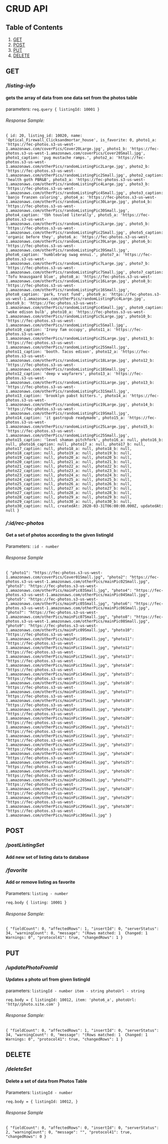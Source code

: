 # CRUD API

## Table of Contents

1. [GET](#GET)
1. [POST](#POST)
1. [PUT](#PUT)
1. [DELETE](#DELETE)




## GET
### */listing-info*
#### gets the array of data from one data set from the photos table

parameters:
`req.query {
 listingId: 10001
}`

###### Response Sample:
`{
    id: 20,
    listing_id: 10020,
    name: 'Optical_Firewall_Clicksandmortar_house',
    is_favorite: 0,
    photo1_a: 'https://fec-photos.s3-us-west-1.amazonaws.com/coverPics/Cover20Large.jpg',
    photo1_b: 'https://fec-photos.s3-us-west-1.amazonaws.com/coverPics/Cover20Small.jpg',
    photo1_caption: 'pug mustache ramps.',
    photo2_a: 'https://fec-photos.s3-us-west-1.amazonaws.com/otherPics/randomListingPic2Large.jpg',
    photo2_b: 'https://fec-photos.s3-us-west-1.amazonaws.com/otherPics/randomListingPic2Small.jpg',
    photo2_caption: 'health goth PBR&B',
    photo3_a: 'https://fec-photos.s3-us-west-1.amazonaws.com/otherPics/randomListingPic4Large.jpg',
    photo3_b: 'https://fec-photos.s3-us-west-1.amazonaws.com/otherPics/randomListingPic4Small.jpg',
    photo3_caption: 'banjo franzen coloring',
    photo4_a: 'https://fec-photos.s3-us-west-1.amazonaws.com/otherPics/randomListingPic30Large.jpg',
    photo4_b: 'https://fec-photos.s3-us-west-1.amazonaws.com/otherPics/randomListingPic30Small.jpg',
    photo4_caption: 'tbh tousled literally',
    photo5_a: 'https://fec-photos.s3-us-west-1.amazonaws.com/otherPics/randomListingPic2Large.jpg',
    photo5_b: 'https://fec-photos.s3-us-west-1.amazonaws.com/otherPics/randomListingPic2Small.jpg',
    photo5_caption: 'organic before they',
    photo6_a: 'https://fec-photos.s3-us-west-1.amazonaws.com/otherPics/randomListingPic39Large.jpg',
    photo6_b: 'https://fec-photos.s3-us-west-1.amazonaws.com/otherPics/randomListingPic39Small.jpg',
    photo6_caption: 'humblebrag swag ennui.',
    photo7_a: 'https://fec-photos.s3-us-west-1.amazonaws.com/otherPics/randomListingPic7Large.jpg',
    photo7_b: 'https://fec-photos.s3-us-west-1.amazonaws.com/otherPics/randomListingPic7Small.jpg',
    photo7_caption: 'Tofu knausgaard blue',
    photo8_a: 'https://fec-photos.s3-us-west-1.amazonaws.com/otherPics/randomListingPic16Large.jpg',
    photo8_b: 'https://fec-photos.s3-us-west-1.amazonaws.com/otherPics/randomListingPic16Small.jpg',
    photo8_caption: 'park, trust fund',
    photo9_a: 'https://fec-photos.s3-us-west-1.amazonaws.com/otherPics/randomListingPic4Large.jpg',
    photo9_b: 'https://fec-photos.s3-us-west-1.amazonaws.com/otherPics/randomListingPic4Small.jpg',
    photo9_caption: 'woke edison bulb',
    photo10_a: 'https://fec-photos.s3-us-west-1.amazonaws.com/otherPics/randomListingPic5Large.jpg',
    photo10_b: 'https://fec-photos.s3-us-west-1.amazonaws.com/otherPics/randomListingPic5Small.jpg',
    photo10_caption: 'Irony fam occupy',
    photo11_a: 'https://fec-photos.s3-us-west-1.amazonaws.com/otherPics/randomListingPic25Large.jpg',
    photo11_b: 'https://fec-photos.s3-us-west-1.amazonaws.com/otherPics/randomListingPic25Small.jpg',
    photo11_caption: 'booth. Tacos edison',
    photo12_a: 'https://fec-photos.s3-us-west-1.amazonaws.com/otherPics/randomListingPic18Large.jpg',
    photo12_b: 'https://fec-photos.s3-us-west-1.amazonaws.com/otherPics/randomListingPic18Small.jpg',
    photo12_caption: 'deep v wayfarers',
    photo13_a: 'https://fec-photos.s3-us-west-1.amazonaws.com/otherPics/randomListingPic31Large.jpg',
    photo13_b: 'https://fec-photos.s3-us-west-1.amazonaws.com/otherPics/randomListingPic31Small.jpg',
    photo13_caption: 'brooklyn pabst bitters.',
    photo14_a: 'https://fec-photos.s3-us-west-1.amazonaws.com/otherPics/randomListingPic19Large.jpg',
    photo14_b: 'https://fec-photos.s3-us-west-1.amazonaws.com/otherPics/randomListingPic19Small.jpg',
    photo14_caption: 'it gastropub readymade',
    photo15_a: 'https://fec-photos.s3-us-west-1.amazonaws.com/otherPics/randomListingPic25Large.jpg',
    photo15_b: 'https://fec-photos.s3-us-west-1.amazonaws.com/otherPics/randomListingPic25Small.jpg',
    photo15_caption: 'level shaman pitchfork',
    photo16_a: null,
    photo16_b: null,
    photo16_caption: null,
    photo17_a: null,
    photo17_b: null,
    photo17_caption: null,
    photo18_a: null,
    photo18_b: null,
    photo18_caption: null,
    photo19_a: null,
    photo19_b: null,
    photo19_caption: null,
    photo20_a: null,
    photo20_b: null,
    photo20_caption: null,
    photo21_a: null,
    photo21_b: null,
    photo21_caption: null,
    photo22_a: null,
    photo22_b: null,
    photo22_caption: null,
    photo23_a: null,
    photo23_b: null,
    photo23_caption: null,
    photo24_a: null,
    photo24_b: null,
    photo24_caption: null,
    photo25_a: null,
    photo25_b: null,
    photo25_caption: null,
    photo26_a: null,
    photo26_b: null,
    photo26_caption: null,
    photo27_a: null,
    photo27_b: null,
    photo27_caption: null,
    photo28_a: null,
    photo28_b: null,
    photo28_caption: null,
    photo29_a: null,
    photo29_b: null,
    photo29_caption: null,
    photo30_a: null,
    photo30_b: null,
    photo30_caption: null,
    createdAt: 2020-03-31T06:00:00.000Z,
    updatedAt: null
  }`

### */:id/rec-photos*
#### Get a set of photos according to the given listingId
Parameters:
`:id - number`

###### Response Sample
 `{
    "photo1": "https://fec-photos.s3-us-west-1.amazonaws.com/coverPics/Cover01Small.jpg",
    "photo2": "https://fec-photos.s3-us-west-1.amazonaws.com/otherPics/mainPic02Small.jpg",
    "photo3": "https://fec-photos.s3-us-west-1.amazonaws.com/otherPics/mainPic03Small.jpg",
    "photo4": "https://fec-photos.s3-us-west-1.amazonaws.com/otherPics/mainPic04Small.jpg",
    "photo5": "https://fec-photos.s3-us-west-1.amazonaws.com/otherPics/mainPic05Small.jpg",
    "photo6": "https://fec-photos.s3-us-west-1.amazonaws.com/otherPics/mainPic06Small.jpg",
    "photo7": "https://fec-photos.s3-us-west-1.amazonaws.com/otherPics/mainPic07Small.jpg",
    "photo8": "https://fec-photos.s3-us-west-1.amazonaws.com/otherPics/mainPic08Small.jpg",
    "photo9": "https://fec-photos.s3-us-west-1.amazonaws.com/otherPics/mainPic09Small.jpg",
    "photo10": "https://fec-photos.s3-us-west-1.amazonaws.com/otherPics/mainPic10Small.jpg",
    "photo11": "https://fec-photos.s3-us-west-1.amazonaws.com/otherPics/mainPic11Small.jpg",
    "photo12": "https://fec-photos.s3-us-west-1.amazonaws.com/otherPics/mainPic12Small.jpg",
    "photo13": "https://fec-photos.s3-us-west-1.amazonaws.com/otherPics/mainPic13Small.jpg",
    "photo14": "https://fec-photos.s3-us-west-1.amazonaws.com/otherPics/mainPic14Small.jpg",
    "photo15": "https://fec-photos.s3-us-west-1.amazonaws.com/otherPics/mainPic15Small.jpg",
    "photo16": "https://fec-photos.s3-us-west-1.amazonaws.com/otherPics/mainPic16Small.jpg",
    "photo17": "https://fec-photos.s3-us-west-1.amazonaws.com/otherPics/mainPic17Small.jpg",
    "photo18": "https://fec-photos.s3-us-west-1.amazonaws.com/otherPics/mainPic18Small.jpg",
    "photo19": "https://fec-photos.s3-us-west-1.amazonaws.com/otherPics/mainPic19Small.jpg",
    "photo20": "https://fec-photos.s3-us-west-1.amazonaws.com/otherPics/mainPic20Small.jpg",
    "photo21": "https://fec-photos.s3-us-west-1.amazonaws.com/otherPics/mainPic21Small.jpg",
    "photo22": "https://fec-photos.s3-us-west-1.amazonaws.com/otherPics/mainPic22Small.jpg",
    "photo23": "https://fec-photos.s3-us-west-1.amazonaws.com/otherPics/mainPic23Small.jpg",
    "photo24": "https://fec-photos.s3-us-west-1.amazonaws.com/otherPics/mainPic24Small.jpg",
    "photo25": "https://fec-photos.s3-us-west-1.amazonaws.com/otherPics/mainPic25Small.jpg",
    "photo26": "https://fec-photos.s3-us-west-1.amazonaws.com/otherPics/mainPic26Small.jpg",
    "photo27": "https://fec-photos.s3-us-west-1.amazonaws.com/otherPics/mainPic27Small.jpg",
    "photo28": "https://fec-photos.s3-us-west-1.amazonaws.com/otherPics/mainPic28Small.jpg",
    "photo29": "https://fec-photos.s3-us-west-1.amazonaws.com/otherPics/mainPic29Small.jpg",
    "photo30": "https://fec-photos.s3-us-west-1.amazonaws.com/otherPics/mainPic30Small.jpg"
}`


## POST
### */postListingSet*
#### Add new set of listing data to database


### */favorite*
  #### Add or remove listing as favorite

  Parameters:
  `listing - number`

  `req.body {
    listing: 10001
  }`

###### Response Sample:
  `{
    "fieldCount": 0,
    "affectedRows": 1,
    "insertId": 0,
    "serverStatus": 34,
    "warningCount": 0,
    "message": "(Rows matched: 1  Changed: 1  Warnings: 0",
    "protocol41": true,
    "changedRows": 1
}`

## PUT
### */updatePhotoFromId*
#### Updates a photo url from given listingId
parameters:
`listingId - number
            item - string
            photoUrl - string`

`req.body = {
 listingId: 10012,
 item: 'photo6_a',
 photoUrl: 'http//photo.site.com'
}`

###### Response Sample:

`{
    "fieldCount": 0,
    "affectedRows": 1,
    "insertId": 0,
    "serverStatus": 34,
    "warningCount": 0,
    "message": "(Rows matched: 1  Changed: 1  Warnings: 0",
    "protocol41": true,
    "changedRows": 1
}`





## DELETE
### */deleteSet*
#### Delete a set of data from Photos Table
Parameters:
`listingId - number`

`req.body = {
 listingId: 10012,
}`
###### Response Sample
`{
    "fieldCount": 0,
    "affectedRows": 0,
    "insertId": 0,
    "serverStatus": 2,
    "warningCount": 0,
    "message": "",
    "protocol41": true,
    "changedRows": 0
}`









